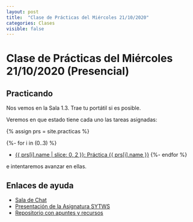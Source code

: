 ```yaml
---
layout: post
title:  "Clase de Prácticas del Miércoles 21/10/2020"
categories: Clases
visible: false
---
```


# Clase de Prácticas del Miércoles 21/10/2020  (Presencial)

## Practicando

Nos vemos en la Sala 1.3. Trae tu portátil si es posible.

Veremos en que estado tiene cada uno las tareas asignadas:

{% assign prs = site.practicas %}

{%- for i in (0..3) %}
* <a href="{{ prs[i].myurl }}">{{ prs[i].name | slice: 0, 2  }}: Práctica {{ prs[i].name }}</a> 
{%- endfor %}

e intentaremos avanzar en ellas.


## Enlaces de ayuda

* [Sala de Chat](https://chat.google.com/u/1/room/AAAAp18fCE8)
* [Presentación de la Asignatura SYTWS]({{site.baseurl}}/tema0-presentacion/)
* [Repositorio con apuntes y recursos]({{site.books_shared}})